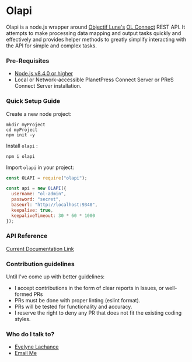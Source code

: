 # Olapi #

Olapi is a node.js wrapper around [Objectif Lune's](http://www.objectiflune.com/) [OL Connect](http://planetpress.objectiflune.com/) REST API. It attempts to make processing data mapping and output tasks quickly and effectively and provides helper methods to greatly simplify interacting with the API for simple and complex tasks. 

### Pre-Requisites ###

* [Node.js v8.4.0 or higher](https://nodejs.org/)
* Local or Network-accessible PlanetPress Connect Server or PReS Connect Server installation.

### Quick Setup Guide ###

Create a new node project:

```
mkdir myProject
cd myProject
npm init -y
```

Install `olapi` : 

`npm i olapi`

Import `olapi` in your project: 

```js
const OLAPI = require("olapi");

const api = new OLAPI({
  username: "ol-admin",
  password: "secret",
  baseurl: "http://localhost:9340",
  keepalive: true,
  keepaliveTimeout: 30 * 60 * 1000
});
```

### API Reference ###

[Current Documentation Link](https://eslachance.github.io/olapi-docs/OLAPI.html)

### Contribution guidelines ###

Until I've come up with better guidelines: 

* I accept contributions in the form of clear reports in Issues, or well-formed PRs
* PRs must be done with proper linting (eslint format).
* PRs will be tested for functionality and accuracy.
* I reserve the right to deny any PR that does not fit the existing coding styles.

### Who do I talk to? ###

* [Evelyne Lachance](http://evie.codes)
* [Email Me](mailto:lachancee@ca.objectiflune.com)